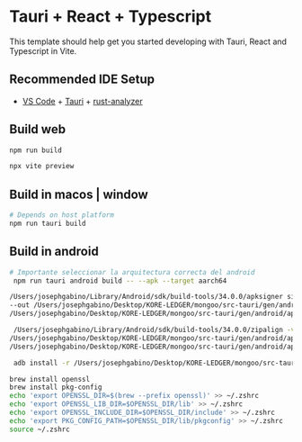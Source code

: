 # Tauri + React + Typescript

This template should help get you started developing with Tauri, React and Typescript in Vite.

## Recommended IDE Setup

- [VS Code](https://code.visualstudio.com/) + [Tauri](https://marketplace.visualstudio.com/items?itemName=tauri-apps.tauri-vscode) + [rust-analyzer](https://marketplace.visualstudio.com/items?itemName=rust-lang.rust-analyzer)

## Build web

```bash
npm run build    
```

```bash
npx vite preview
```

## Build in macos | window

```bash
# Depends on host platform
npm run tauri build 
```

## Build in android

```bash
# Importante seleccionar la arquitectura correcta del android
 npm run tauri android build -- --apk --target aarch64  
```

```bash
/Users/josephgabino/Library/Android/sdk/build-tools/34.0.0/apksigner sign \--ks ~/my-release-key.jks \--ks-key-alias my-key-alias \
--out /Users/josephgabino/Desktop/KORE-LEDGER/mongoo/src-tauri/gen/android/app/build/outputs/apk/universal/release/app-universal-release-signed.apk \
/Users/josephgabino/Desktop/KORE-LEDGER/mongoo/src-tauri/gen/android/app/build/outputs/apk/universal/release/app-universal-release-unsigned.apk
```

```bash
 /Users/josephgabino/Library/Android/sdk/build-tools/34.0.0/zipalign -v 4 \ 
/Users/josephgabino/Desktop/KORE-LEDGER/mongoo/src-tauri/gen/android/app/build/outputs/apk/universal/release/app-universal-release-signed.apk \                           
/Users/josephgabino/Desktop/KORE-LEDGER/mongoo/src-tauri/gen/android/app/build/outputs/apk/universal/release/app-universal-release-final.apk
```

```bash
 adb install -r /Users/josephgabino/Desktop/KORE-LEDGER/mongoo/src-tauri/gen/android/app/build/outputs/apk/universal/release/app-universal-release-signed.apk
```


```bash
brew install openssl
brew install pkg-config
echo 'export OPENSSL_DIR=$(brew --prefix openssl)' >> ~/.zshrc
echo 'export OPENSSL_LIB_DIR=$OPENSSL_DIR/lib' >> ~/.zshrc
echo 'export OPENSSL_INCLUDE_DIR=$OPENSSL_DIR/include' >> ~/.zshrc
echo 'export PKG_CONFIG_PATH=$OPENSSL_DIR/lib/pkgconfig' >> ~/.zshrc
source ~/.zshrc
```